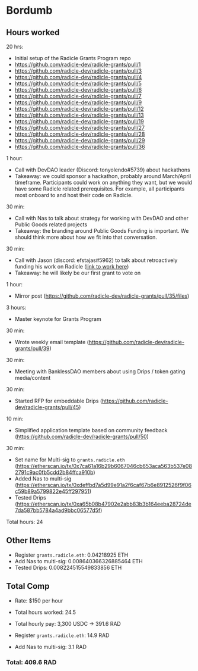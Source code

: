 # Bordumb

## Hours worked
20 hrs: 
* Initial setup of the Radicle Grants Program repo
* https://github.com/radicle-dev/radicle-grants/pull/1
* https://github.com/radicle-dev/radicle-grants/pull/3
* https://github.com/radicle-dev/radicle-grants/pull/4
* https://github.com/radicle-dev/radicle-grants/pull/5
* https://github.com/radicle-dev/radicle-grants/pull/6
* https://github.com/radicle-dev/radicle-grants/pull/7
* https://github.com/radicle-dev/radicle-grants/pull/9
* https://github.com/radicle-dev/radicle-grants/pull/12
* https://github.com/radicle-dev/radicle-grants/pull/13
* https://github.com/radicle-dev/radicle-grants/pull/19
* https://github.com/radicle-dev/radicle-grants/pull/27
* https://github.com/radicle-dev/radicle-grants/pull/28
* https://github.com/radicle-dev/radicle-grants/pull/29
* https://github.com/radicle-dev/radicle-grants/pull/36

1 hour:
* Call with DevDAO leader (Discord: tonyolendo#5739) about hackathons
* Takeaway: we could sponsor a hackathon, probably around March/April timeframe. Participants could work on anything they want, but we would have some Radicle related prerequisites. For example, all participants most onboard to and host their code on Radicle. 

30 min:
* Call with Nas to talk about strategy for working with DevDAO and other Public Goods related projects
* Takeaway: the branding around Public Goods Funding is important. We should think more about how we fit into that conversation. 

30 min:
* Call with Jason (discord: efstajas#5962) to talk about retroactively funding his work on Radicle ([link to work here](https://github.com/radicle-dev/radicle-upstream/pull/2180))
* Takeaway: he will likely be our first grant to vote on

1 hour:
* Mirror post (https://github.com/radicle-dev/radicle-grants/pull/35/files)

3 hours:
* Master keynote for Grants Program 

30 min:
* Wrote weekly email template (https://github.com/radicle-dev/radicle-grants/pull/39)

30 min:
* Meeting with BanklessDAO members about using Drips / token gating media/content

30 min:
* Started RFP for embeddable Drips (https://github.com/radicle-dev/radicle-grants/pull/45)

10 min:
* Simplified application template based on community feedback (https://github.com/radicle-dev/radicle-grants/pull/50)

30 min:
* Set name for Multi-sig to `grants.radicle.eth` (https://etherscan.io/tx/0x7ca61a16b29b6067046cb653aca563b537e082791c9ac0fb5cdd2b84ffca910b)
* Added Nas to multi-sig (https://etherscan.io/tx/0xdeffbd7a5d99e91a2f6caf67b6e8912526f9f06c59b89a5799822e45ff297951)
* Tested Drips (https://etherscan.io/tx/0xa65b08b47902e2abb83b3b164eeba28724de7da587bb5784a4ad9bbc06577d5f)

Total hours: 24

## Other Items

* Register `grants.radicle.eth`: 0.04218925 ETH 
* Add Nas to multi-sig: 0.008640366326885464 ETH
* Tested Drips: 0.008224515549833856 ETH

## Total Comp

* Rate: $150 per hour
* Total hours worked: 24.5
* Total hourly pay: 3,300 USDC -> 391.6 RAD


* Register `grants.radicle.eth`: 14.9 RAD
* Add Nas to multi-sig: 3.1 RAD

### Total: 409.6 RAD